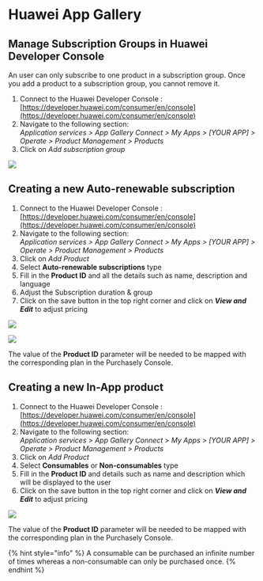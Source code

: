 # Huawei App Gallery

## Manage Subscription Groups in Huawei Developer Console

An user can only subscribe to one product in a subscription group. Once you add a product to a subscription group, you cannot remove it.

1. Connect to the Huawei Developer Console : [https://developer.huawei.com/consumer/en/console](https://developer.huawei.com/consumer/en/console)
2. Navigate to the following section:\
   _Application services > App Gallery Connect > My Apps > \[YOUR APP] > Operate > Product Management > Products_
3. Click on _Add subscription group_

![](https://files.gitbook.com/v0/b/gitbook-legacy-files/o/assets%2F-MHAzdlUVqKyZvwTnNIE%2F-MR0hLsvMiip\_We0iz\_X%2F-MR0hc5RqtUnDW5dkVQN%2FScreenshot\_20210114\_172431.png?alt=media\&token=f2753251-0e59-4ec1-bf6c-3f5585531b2f)

## Creating a new Auto-renewable subscription

1. Connect to the Huawei Developer Console : [https://developer.huawei.com/consumer/en/console](https://developer.huawei.com/consumer/en/console)
2. Navigate to the following section:\
   _Application services > App Gallery Connect > My Apps > \[YOUR APP] > Operate > Product Management > Products_
3. Click on _Add Product_
4. Select **Auto-renewable subscriptions** type
5. Fill in the **Product ID** and all the details such as name, description and language
6. Adjust the Subscription duration & group
7. Click on the save button in the top right corner and click on _**View and Edit**_ to adjust pricing

![](https://files.gitbook.com/v0/b/gitbook-legacy-files/o/assets%2F-MHAzdlUVqKyZvwTnNIE%2F-MR0fr2gNQyg2eNKNCfB%2F-MR0gO6xkm08WlrisPLx%2FScreenshot\_20210114\_171903.png?alt=media\&token=e7833866-3082-4e85-b0dc-280b43ac4fc2)

![](https://files.gitbook.com/v0/b/gitbook-legacy-files/o/assets%2F-MHAzdlUVqKyZvwTnNIE%2F-MR0fr2gNQyg2eNKNCfB%2F-MR0gzWVQ99psa2CopBG%2FScreenshot\_20210114\_172145.png?alt=media\&token=236b8640-287b-40a4-a4fc-1ace6cf14b66)

The value of the **Product ID** parameter will be needed to be mapped with the corresponding plan in the Purchasely Console.

## Creating a new In-App product

1. Connect to the Huawei Developer Console : [https://developer.huawei.com/consumer/en/console](https://developer.huawei.com/consumer/en/console)
2. Navigate to the following section:\
   _Application services > App Gallery Connect > My Apps > \[YOUR APP] > Operate > Product Management > Products_
3. Click on _Add Product_
4. Select **Consumables** or **Non-consumables** type
5. Fill in the **Product ID** and details such as name and description which will be displayed to the user
6. Click on the save button in the top right corner and click on _**View and Edit**_ to adjust pricing

![](../../../.gitbook/assets/Screenshot\_20210114\_172842.png)

The value of the **Product ID** parameter will be needed to be mapped with the corresponding plan in the Purchasely Console.

{% hint style="info" %}
A consumable can be purchased an infinite number of times whereas a non-consumable can only be purchased once.
{% endhint %}
